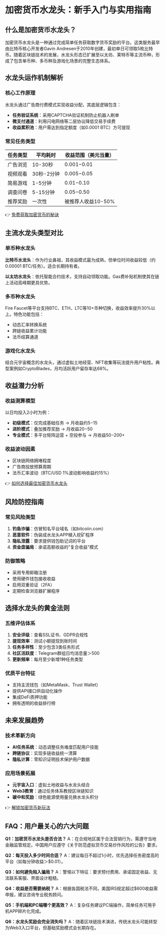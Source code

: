 # 加密货币水龙头：新手入门与实用指南

## 什么是加密货币水龙头？

加密货币水龙头是一种通过完成简单任务获取数字货币奖励的平台。这类服务最早由比特币核心开发者Gavin Andresen于2010年创建，最初单日可领取5枚比特币。随着区块链技术的发展，水龙头形态已扩展至以太坊、莱特币等主流币种，形成了包含单币种、多币种及游戏化场景的完整生态体系。

## 水龙头运作机制解析

### 核心工作原理
水龙头通过广告商付费模式实现收益分配，其底层逻辑包含：
- **任务验证系统**：采用CAPTCHA验证机制防止机器人刷单
- **微支付通道**：利用闪电网络等二层协议降低交易手续费
- **收益累积池**：用户需达到指定额度（如0.0001 BTC）方可提现

### 常见任务类型
| 任务类型 | 平均耗时 | 收益范围（美元当量） |
|---------|----------|---------------------|
| 广告浏览 | 10-30秒 | $0.001-$0.01        |
| 视频观看 | 30秒-2分钟 | $0.005-$0.05        |
| 简易游戏 | 1-5分钟  | $0.01-$0.10         |
| 调查问卷 | 5-15分钟 | $0.05-$0.50         |
| 推荐奖励 | 一次性    | 被推荐人收益10-50%  |

👉 [免费获取加密货币的秘诀](https://bit.ly/okx_welcome)

## 主流水龙头类型对比

### 单币种水龙头
**比特币水龙头**：作为行业鼻祖，其收益模式最为成熟，但单位时间收益较低（约0.00001 BTC/任务）。适合长期持有者。

**以太坊水龙头**：依托智能合约技术，支持自动领取功能。Gas费补贴机制使其在链上活动高峰期更具优势。

### 多币种水龙头
Fire Faucet等平台支持BTC、ETH、LTC等10+币种切换，收益效率提升30%以上。特色功能包括：
- 动态汇率转换系统
- 跨链收益累计功能
- 法币结算通道

### 游戏化水龙头
结合元宇宙概念的水龙头，通过虚拟土地经营、NFT收集等玩法提升用户粘性。典型案例如CryptoBlades，月均活跃用户留存率达68%。

## 收益潜力分析

### 收益测算模型
以日均投入2小时为例：
- **初级模式**：仅完成基础任务 → 月收益约$5-$15
- **进阶模式**：叠加推荐奖励 → 月收益$20-$50
- **专业模式**：多平台矩阵运营 + 空投参与 → 月收益$50-$200+

### 收益波动因素
- 区块链网络拥堵程度
- 广告商投放预算周期
- 法币汇率波动（BTC/USD 1%波动影响收益约15%）

👉 [如何选择最佳加密货币水龙头](https://bit.ly/okx_welcome)

## 风险防控指南

### 常见风险类型
1. **钓鱼诈骗**：仿冒知名平台域名（如bitcoiin.com）
2. **恶意软件**：伪装成水龙头APP植入挖矿程序
3. **隐私泄露**：要求提供钱包助记词的平台
4. **资金盘骗局**：承诺高额收益的"复合收益"模式

### 防御策略
- 采用专用邮箱注册
- 使用硬件钱包接收收益
- 启用双重验证（2FA）
- 定期检查浏览器扩展程序

## 选择水龙头的黄金法则

### 五维评估体系
1. **安全评级**：查看SSL证书、GDPR合规性
2. **提现效率**：测试小额提现到账时间
3. **任务多样性**：至少包含3类任务形式
4. **社区活跃度**：Telegram群组日均消息量＞500
5. **更新频率**：每月至少新增1种任务类型

### 优质平台特征
- 支持主流钱包（如MetaMask、Trust Wallet）
- 提供API接口供自动化操作
- 集成DeFi质押功能
- 拥有透明的收益排行榜

## 未来发展趋势

### 技术革新方向
- **AI任务系统**：动态调整任务难度匹配用户技能
- **跨链协议**：实现多链收益统一清算
- **隐私计算**：零知识证明技术保护用户数据

### 应用场景拓展
- **元宇宙入口**：虚拟土地收益与水龙头结合
- **Web3教育**：通过任务体系教授区块链知识
- **碳中和奖励**：绿色能源使用量兑换水龙头积分

👉 [解锁加密货币新玩法](https://bit.ly/okx_welcome)

## FAQ：用户最关心的六大问题

**Q1：加密货币水龙头是否合法？**
A：在合规地区属于合法营销行为，需遵守当地金融监管规定。中国用户应遵守《关于防范虚拟货币交易炒作风险的公告》要求。

**Q2：每天投入多少时间合适？**
A：建议每日不超过1小时，优先选择任务密度高的平台（如每分钟收益＞$0.01）。

**Q3：如何避免陷入骗局？**
A：警惕以下特征：要求预付费用、承诺固定收益、无法联系客服、界面设计粗糙。

**Q4：收益是否需要纳税？**
A：根据各国税法不同，美国IRS规定超过$600收益需申报，建议咨询专业税务顾问。

**Q5：手机端和PC端哪个更高效？**
A：复杂任务建议PC端操作，简单任务可用手机APP碎片化完成。

**Q6：水龙头奖励会完全消失吗？**
A：随着区块链技术演进，传统水龙头可能转型为Web3入口平台，但基础奖励模式会长期存在。